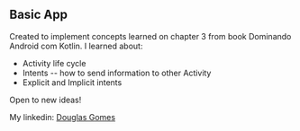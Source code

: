 ## Basic App

Created to implement concepts learned on chapter 3 from book Dominando Android com Kotlin. I learned about:

   - Activity life cycle
   - Intents
   -- how to send information to other Activity
   - Explicit and Implicit intents


Open to new ideas!

My linkedin: [Douglas Gomes](https://www.linkedin.com/in/douglasgomesdepaula/)